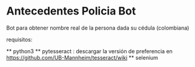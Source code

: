 # Antecedentes Policia Bot
Bot para obtener nombre real de la persona dada su cédula (colombiana)

requisitos:

** python3
** pytesseract : descargar la versión de preferencia en https://github.com/UB-Mannheim/tesseract/wiki
** selenium

